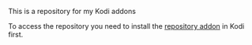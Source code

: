 This is a repository for my Kodi addons

To access the repository you need to install the [repository addon](https://romanvm.github.io/kodi_repo/repo/repository.romanvm/repository.romanvm-2.0.0.zip) in Kodi first.
